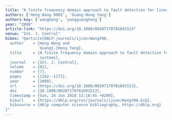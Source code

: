 ```yaml
---
title: "A finite frequency domain approach to fault detection for linear discrete-time systems"
authors: ['Heng Wang 0002', 'Guang-Hong Yang']
authors-key: ['wangheng', 'yangguanghong']
year: "2008"
article-link: "https://doi.org/10.1080/00207170701691513"
venue: "Int. J. Control"
bibex: "@article{DBLP:journals/ijcon/WangY08,
  author    = {Heng Wang and
               Guang{-}Hong Yang},
  title     = {A finite frequency domain approach to fault detection for linear discrete-time
               systems},
  journal   = {Int. J. Control},
  volume    = {81},
  number    = {7},
  pages     = {1162--1171},
  year      = {2008},
  url       = {https://doi.org/10.1080/00207170701691513},
  doi       = {10.1080/00207170701691513},
  timestamp = {Sun, 24 Jun 2018 13:18:45 +0200},
  biburl    = {https://dblp.org/rec/journals/ijcon/WangY08.bib},
  bibsource = {dblp computer science bibliography, https://dblp.org}
}"
---
```


